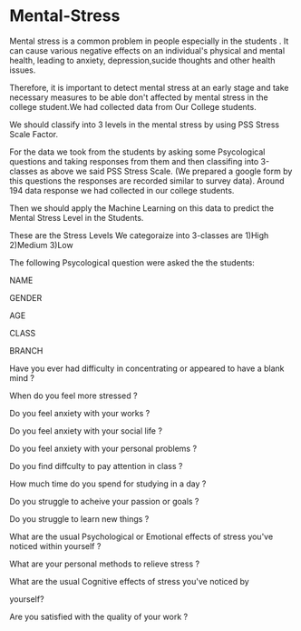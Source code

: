 # Mental-Stress
Mental stress is a common problem in people especially in the students . It can cause various negative effects on an individual's physical and mental health, leading to anxiety, depression,sucide thoughts and other health issues.

Therefore, it is important to detect mental stress at an early stage and take necessary measures to be able don't affected by mental stress in the college student.We had collected data from Our College students.

We should classify into 3 levels in the mental stress by using PSS Stress Scale Factor.

For the data we took from the students by asking some Psycological questions and taking responses from them and then classifing into 3-classes as above we said PSS Stress Scale. (We prepared a google form by this questions the responses are recorded similar to survey data). Around 194 data response we had collected in our college students.

Then we should apply the Machine Learning on this data to predict the Mental Stress Level in the Students.

These are the Stress Levels We categoraize into 3-classes are 1)High 2)Medium 3)Low

The following Psycological question were asked the the students:

NAME

GENDER

AGE

CLASS

BRANCH

Have you ever had difficulty in concentrating or appeared to have a blank mind ?

When do you feel more stressed ?

Do you feel anxiety with your works ?

Do you feel anxiety with your social life ?

Do you feel anxiety with your personal problems ?

Do you find diffculty to pay attention in class ?

How much time do you spend for studying in a day ?

Do you struggle to acheive your passion or goals ?

Do you struggle to learn new things ?

What are the usual Psychological or Emotional effects of stress you've noticed within yourself ?

What are your personal methods to relieve stress ?

What are the usual Cognitive effects of stress you've noticed by

yourself?

Are you satisfied with the quality of your work ?

